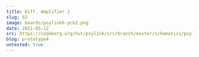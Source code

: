 ```yaml
---
title: Diff. Amplifier 2
slug: b2
image: boards/psylink6-pcb2.png
date: 2021-05-12
src: https://codeberg.org/hut/psylink/src/branch/master/schematics/psylink6.kicad_pcb
blog: prototype4
untested: true
---
```

